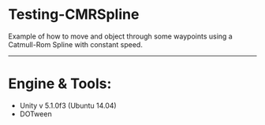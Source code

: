 # Testing-CMRSpline

Example of how to move and object through some waypoints using a Catmull-Rom Spline with constant speed.

---

# Engine & Tools:

+ Unity v 5.1.0f3 (Ubuntu 14.04)
+ DOTween
